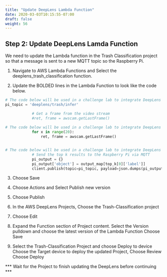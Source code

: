 ```yaml
---
title: "Update DeepLens Lambda Function"
date: 2020-03-03T10:15:55-07:00
draft: false
weight: 56
---
```

## Step 2: Update DeepLens Lamda Function

We need to update the Lambda function in the Trash Classification project so that a message is sent to a new MQTT topic so the Raspberry Pi.  

1.	Navigate to AWS Lambda Functions and Select the deeplens_trash_classification function.

2.	Update the BOLDED lines in the Lambda Function to look like the code below.

```python
# The code below will be used in a challenge lab to integrate DeepLens with a Raspberry Pi
pi_topic = 'deeplens/trash/infer'
```
```python
            # Get a frame from the video stream
            #ret, frame = awscam.getLastFrame()
 
# The code below will be used in a challenge lab to integrate DeepLens with a Raspberry Pi
            for x in range(20):
                ret, frame = awscam.getLastFrame()
```

```python

# The code below will be used in a challenge lab to integrate DeepLens with a Raspberry Pi
            # Send the top k results to the Raspberry Pi via MQTT
            pi_output = {}
            pi_output['object'] = output_map[top_k[0]['label']]
            client.publish(topic=pi_topic, payload=json.dumps(pi_output))
```


3.	Choose Save

4.	Choose Actions and Select Publish new version

5.	Choose Publish

6.	In the AWS DeepLens Projects, Choose the Trash-Classification project

7.	Choose Edit

8.	Expand the Function section of Project content.
Select the Version pulldown and choose the latest version of the Lambda Function
Choose Save

9.	Select the Trash-Classification Project and choose Deploy to device
Choose the Target device to deploy the updated Project, Choose Review
Choose Deploy

*** Wait for the Project to finish updating the DeepLens before continuing ***


